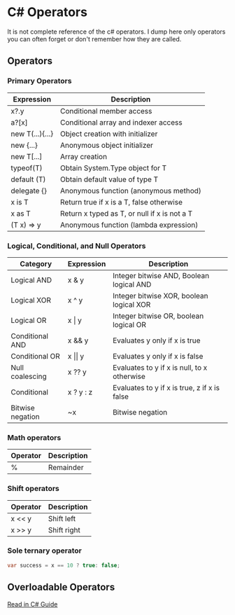 # C# Operators

It is not complete reference of the c# operators.
I dump here only operators you can often forget or don't remember how they are called.

## Operators

### Primary Operators

Expression   | Description
------------ | -------------
x?.y | Conditional member access
a?[x]| Conditional array and indexer access
new T(...){...}|Object creation with initializer
new {...}|Anonymous object initializer
new T[...]|Array creation
typeof(T)|Obtain System.Type object for T
default (T)|Obtain default value of type T
delegate {}|Anonymous function (anonymous method)
x is T|Return true if x is a T, false otherwise
x as T|Return x typed as T, or null if x is not a T
(T x) => y | Anonymous function (lambda expression)

### Logical, Conditional, and Null Operators

Category     | Expression   | Description
------------ | -------------| ------------
Logical AND | x & y | Integer bitwise AND, Boolean logical AND
Logical XOR | x ^ y | Integer bitwise XOR, boolean logical XOR
Logical OR | x \| y | Integer bitwise OR, boolean logical OR
Conditional AND | x && y | Evaluates y only if x is true
Conditional OR | x \|\| y | Evaluates y only if x is false
Null coalescing | x ?? y | Evaluates to y if x is null, to x otherwise
Conditional | x ? y : z | Evaluates to y if x is true, z if x is false
Bitwise negation | ~x | Bitwise negation

### Math operators

Operator     | Description
------------ | -------------
% | Remainder

### Shift operators

Operator     | Description
------------ | -------------
x << y | Shift left
x >> y | Shift right

### Sole ternary operator

```csharp
var success = x == 10 ? true: false;
```

## Overloadable Operators

[Read in C# Guide](https://docs.microsoft.com/en-us/dotnet/csharp/programming-guide/statements-expressions-operators/overloadable-operators)
